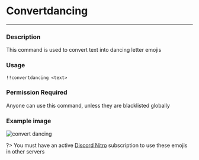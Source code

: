 # Convertdancing
---
### Description
This command is used to convert text into dancing letter emojis
### Usage
```
!!convertdancing <text>
```
### Permission Required
Anyone can use this command, unless they are blacklisted globally

### Example image
![convert dancing](convertdancing.png)

?> You must have an active [Discord Nitro](https://discordapp.com/nitro) subscription to use these emojis in other servers

